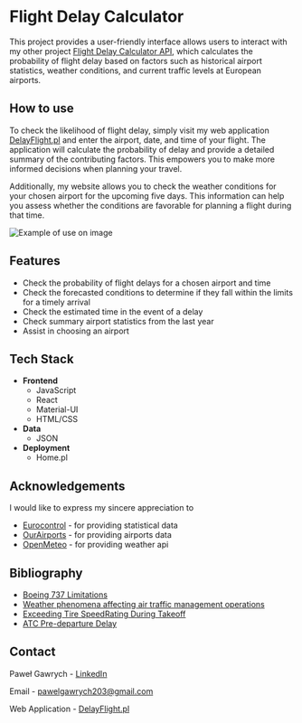 # Flight Delay Calculator

This project provides a user-friendly interface allows users to interact with my other project [Flight Delay Calculator API](https://github.com/Gawrych/FlightDelay), which calculates the probability of flight delay based on factors such as historical airport statistics, weather conditions, and current traffic levels at European airports.

## How to use

To check the likelihood of flight delay, simply visit my web application [DelayFlight.pl](https://www.delayflight.pl) and enter the airport, date, and time of your flight. The application will calculate the probability of delay and provide a detailed summary of the contributing factors. This empowers you to make more informed decisions when planning your travel.

Additionally, my website allows you to check the weather conditions for your chosen airport for the upcoming five days. This information can help you assess whether the conditions are favorable for planning a flight during that time.

![Example of use on image](https://github.com/Gawrych/FlightDelayFrontend/assets/71496578/775c7982-0d6f-457f-b34d-586b957a7d4d)

## Features

* Check the probability of flight delays for a chosen airport and time
* Check the forecasted conditions to determine if they fall within the limits for a timely arrival
* Check the estimated time in the event of a delay
* Check summary airport statistics from the last year
* Assist in choosing an airport

## Tech Stack
* **Frontend**
  * JavaScript
  * React
  * Material-UI
  * HTML/CSS
* **Data**
  * JSON
* **Deployment**
  * Home.pl

## Acknowledgements
I would like to express my sincere appreciation to 
* [Eurocontrol](https://www.eurocontrol.int) - for providing statistical data
* [OurAirports](https://www.ourairports.com) - for providing airports data
* [OpenMeteo](www.open-meteo.com) - for providing weather api

## Bibliography
* [Boeing 737 Limitations](http://www.b737.org.uk/limitations.htm)
* [Weather phenomena affecting air traffic management operations](https://ansperformance.eu/library/ATXIT_indicator_documentation_mar23.pdf)
* [Exceeding Tire SpeedRating During Takeoff](https://www.boeing.com/commercial/aeromagazine/articles/qtr_02_09/pdfs/AERO_Q209_article04.pdf)
* [ATC Pre-departure Delay](https://ansperformance.eu/definition/atc-pre-departure-delay/)

## Contact

Paweł Gawrych - [LinkedIn](www.linkedin.com/in/Gawrych)

Email - pawelgawrych203@gmail.com

Web Application - [DelayFlight.pl](https://www.delayflight.pl/)

